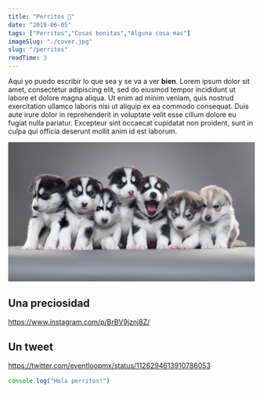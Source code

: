 ```yaml
---
title: "Perritos 🐶"
date: "2019-06-05"
tags: ["Perritos","Cosas bonitas","Alguna cosa mas"]
imageSlug: "./cover.jpg"
slug: "/perritos"
readTime: 3
---
```


Aqui yo puedo escribir lo que sea y se va a ver **bien**. Lorem ipsum dolor sit amet, consectetur adipiscing elit, sed do eiusmod tempor incididunt ut labore et dolore magna aliqua. Ut enim ad minim veniam, quis nostrud exercitation ullamco laboris nisi ut aliquip ex ea commodo consequat. Duis aute irure dolor in reprehenderit in voluptate velit esse cillum dolore eu fugiat nulla pariatur. Excepteur sint occaecat cupidatat non proident, sunt in culpa qui officia deserunt mollit anim id est laborum.

![perritos](./cover.jpg 'Algo sobre perritos') 

## Una preciosidad

https://www.instagram.com/p/BrBV9jznj8Z/

## Un tweet

https://twitter.com/eventloopmx/status/1126294613910786053

```javascript
console.log("Hola perritos!")
```
